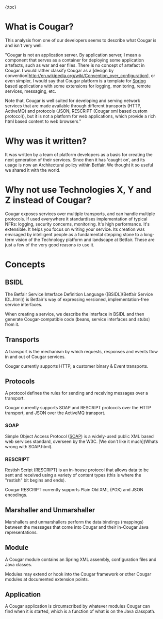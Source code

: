 ---
---
{:toc}

# What is Cougar?

This analysis from one of our developers seems to describe what Cougar is and isn't very well:

"Cougar is not an application server. By application server, I mean a component that serves as a container for deploying
some application artefacts, such as war and ear files. There is no concept of artefact in Cougar. I would rather classify
Cougar as a [design by convention|http://en.wikipedia.org/wiki/Convention_over_configuration], or even simpler, I would
say that Cougar platform is a template for [Spring](http://en.wikipedia.org/wiki/Spring_Framework) based applications
with some extensions for logging, monitoring, remote services, messaging, etc.

Note that, Cougar is well suited for developing and serving network services that are made available through different
transports (HTTP, ActiveMQ) and protocols (JSON, RESCRIPT (Cougar xml based custom protocol)), but it is not a platform
for web applications, which provide a rich html based content to web browsers."

# Why was it written?

It was written by a team of platform developers as a basis for creating the next generation of their services.  Since
then it has 'caught on', and its usage is now an Architectural policy within Betfair. We thought it so useful we shared
it with the world.

# Why not use Technologies X, Y and Z instead of Cougar?

Cougar exposes services over multiple transports, and can handle multiple protocols. If used everywhere it standardises
implementation of typical NFRs: logging, security concerns, monitoring.  It's high performance.  It's extensible.  It helps you focus
on writing your service.  Its creation was envisaged by intelligent people as a fundamental stepping stone to a long-term
vision of the Technology platform and landscape at Betfair.  These are just a few of the very good reasons _to_ use it.

# Concepts

## BSIDL

The Betfair Service Interface Definition Language ([BSIDL](Betfair Service IDL.html)) is Betfair's way of expressing
versioned, implementation-free service interfaces.

When creating a service, we describe the interface in BSIDL and then generate Cougar-compatible code (beans, service
interfaces and stubs) from it.

## Transports

A transport is the mechanism by which requests, responses and events flow in and out of Cougar services.

Cougar currently supports HTTP, a customer binary & Event transports.

## Protocols

A protocol defines the rules for sending and receiving messages over a transport.

Cougar currently supports SOAP and RESCRIPT protocols over the HTTP transport, and JSON over the ActiveMQ transport.

### SOAP

Simple Object Access Protocol ([SOAP](http://en.wikipedia.org/wiki/SOAP)) is a widely-used public XML based web services
standard, overseen by the W3C. [We don't like it much](Whats wrong with SOAP.html).

### RESCRIPT

Restish Script (RESCRIPT) is an in-house protocol that allows data to be sent and received using a variety of content
types (this is where the "restish" bit begins and ends).

Cougar RESCRIPT currently supports Plain Old XML (POX) and JSON encodings.

## Marshaller and Unmarshaller

Marshallers and unmarshallers perform the data bindings (mappings) between the messages that come into Cougar and their
in-Cougar Java representations.

## Module

A Cougar module contains an Spring XML assembly, configuration files and Java classes.

Modules may extend or hook into the Cougar framework or other Cougar modules at documented extension points.

## Application

A Cougar application is circumscribed by whatever modules Cougar can find when it is started, which is a function of what
is on the Java classpath.